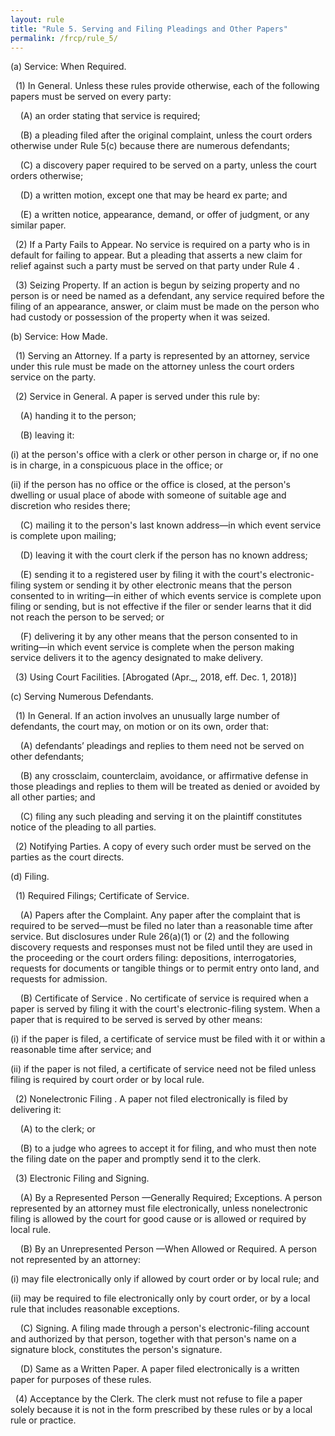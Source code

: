 ```yaml
---
layout: rule
title: "Rule 5. Serving and Filing Pleadings and Other Papers"
permalink: /frcp/rule_5/
---
```


(a) Service: When Required.


&nbsp;&nbsp;(1) In General. Unless these rules provide otherwise, each of the following papers must be served on every party:


&nbsp;&nbsp;&nbsp;&nbsp;(A) an order stating that service is required;


&nbsp;&nbsp;&nbsp;&nbsp;(B) a pleading filed after the original complaint, unless the court orders otherwise under Rule 5(c) because there are numerous defendants;


&nbsp;&nbsp;&nbsp;&nbsp;(C) a discovery paper required to be served on a party, unless the court orders otherwise;


&nbsp;&nbsp;&nbsp;&nbsp;(D) a written motion, except one that may be heard ex parte; and


&nbsp;&nbsp;&nbsp;&nbsp;(E) a written notice, appearance, demand, or offer of judgment, or any similar paper.


&nbsp;&nbsp;(2) If a Party Fails to Appear. No service is required on a party who is in default for failing to appear. But a pleading that asserts a new claim for relief against such a party must be served on that party under Rule 4 .


&nbsp;&nbsp;(3) Seizing Property. If an action is begun by seizing property and no person is or need be named as a defendant, any service required before the filing of an appearance, answer, or claim must be made on the person who had custody or possession of the property when it was seized.


(b) Service: How Made.


&nbsp;&nbsp;(1) Serving an Attorney. If a party is represented by an attorney, service under this rule must be made on the attorney unless the court orders service on the party.


&nbsp;&nbsp;(2) Service in General. A paper is served under this rule by:


&nbsp;&nbsp;&nbsp;&nbsp;(A) handing it to the person;


&nbsp;&nbsp;&nbsp;&nbsp;(B) leaving it:


(i) at the person's office with a clerk or other person in charge or, if no one is in charge, in a conspicuous place in the office; or


(ii) if the person has no office or the office is closed, at the person's dwelling or usual place of abode with someone of suitable age and discretion who resides there;


&nbsp;&nbsp;&nbsp;&nbsp;(C) mailing it to the person's last known address—in which event service is complete upon mailing;


&nbsp;&nbsp;&nbsp;&nbsp;(D) leaving it with the court clerk if the person has no known address;


&nbsp;&nbsp;&nbsp;&nbsp;(E) sending it to a registered user by filing it with the court's electronic-filing system or sending it by other electronic means that the person consented to in writing—in either of which events service is complete upon filing or sending, but is not effective if the filer or sender learns that it did not reach the person to be served; or


&nbsp;&nbsp;&nbsp;&nbsp;(F) delivering it by any other means that the person consented to in writing—in which event service is complete when the person making service delivers it to the agency designated to make delivery.


&nbsp;&nbsp;(3) Using Court Facilities. [Abrogated (Apr._, 2018, eff. Dec. 1, 2018)]


(c) Serving Numerous Defendants.


&nbsp;&nbsp;(1) In General. If an action involves an unusually large number of defendants, the court may, on motion or on its own, order that:


&nbsp;&nbsp;&nbsp;&nbsp;(A) defendants’ pleadings and replies to them need not be served on other defendants;


&nbsp;&nbsp;&nbsp;&nbsp;(B) any crossclaim, counterclaim, avoidance, or affirmative defense in those pleadings and replies to them will be treated as denied or avoided by all other parties; and


&nbsp;&nbsp;&nbsp;&nbsp;(C) filing any such pleading and serving it on the plaintiff constitutes notice of the pleading to all parties.


&nbsp;&nbsp;(2) Notifying Parties. A copy of every such order must be served on the parties as the court directs.


(d) Filing.


&nbsp;&nbsp;(1) Required Filings; Certificate of Service.


&nbsp;&nbsp;&nbsp;&nbsp;(A) Papers after the Complaint. Any paper after the complaint that is required to be served—must be filed no later than a reasonable time after service. But disclosures under Rule 26(a)(1) or (2) and the following discovery requests and responses must not be filed until they are used in the proceeding or the court orders filing: depositions, interrogatories, requests for documents or tangible things or to permit entry onto land, and requests for admission.


&nbsp;&nbsp;&nbsp;&nbsp;(B) Certificate of Service . No certificate of service is required when a paper is served by filing it with the court's electronic-filing system. When a paper that is required to be served is served by other means:


(i) if the paper is filed, a certificate of service must be filed with it or within a reasonable time after service; and


(ii) if the paper is not filed, a certificate of service need not be filed unless filing is required by court order or by local rule.


&nbsp;&nbsp;(2) Nonelectronic Filing . A paper not filed electronically is filed by delivering it:


&nbsp;&nbsp;&nbsp;&nbsp;(A) to the clerk; or


&nbsp;&nbsp;&nbsp;&nbsp;(B) to a judge who agrees to accept it for filing, and who must then note the filing date on the paper and promptly send it to the clerk.


&nbsp;&nbsp;(3) Electronic Filing and Signing.


&nbsp;&nbsp;&nbsp;&nbsp;(A) By a Represented Person —Generally Required; Exceptions. A person represented by an attorney must file electronically, unless nonelectronic filing is allowed by the court for good cause or is allowed or required by local rule.


&nbsp;&nbsp;&nbsp;&nbsp;(B) By an Unrepresented Person —When Allowed or Required. A person not represented by an attorney:


(i) may file electronically only if allowed by court order or by local rule; and


(ii) may be required to file electronically only by court order, or by a local rule that includes reasonable exceptions.


&nbsp;&nbsp;&nbsp;&nbsp;(C) Signing. A filing made through a person's electronic-filing account and authorized by that person, together with that person's name on a signature block, constitutes the person's signature.


&nbsp;&nbsp;&nbsp;&nbsp;(D) Same as a Written Paper. A paper filed electronically is a written paper for purposes of these rules.


&nbsp;&nbsp;(4) Acceptance by the Clerk. The clerk must not refuse to file a paper solely because it is not in the form prescribed by these rules or by a local rule or practice.